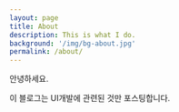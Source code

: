 ```yaml
---
layout: page
title: About
description: This is what I do.
background: '/img/bg-about.jpg'
permalink: /about/
---
```


안녕하세요.

이 블로그는 UI개발에 관련된 것만 포스팅합니다.